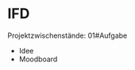 # IFD
Projektzwischenstände:
01#Aufgabe 
  - <a hred="/Interface Design/01#Idee.pdf">Idee</a>
  - <a hred="/Interface Design/01#Moodboard.pdf">Moodboard</a>